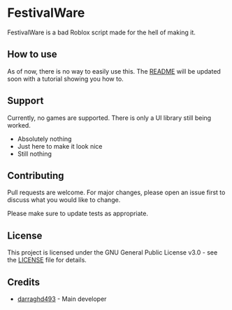 # FestivalWare
FestivalWare is a bad Roblox script made for the hell of making it.

## How to use
As of now, there is no way to easily use this. The [README](#) will be updated soon with a tutorial showing you how to.

## Support
Currently, no games are supported. There is only a UI library still being worked.

* Absolutely nothing
* Just here to make it look nice
* Still nothing

## Contributing
Pull requests are welcome. For major changes, please open an issue first to discuss what you would like to change.

Please make sure to update tests as appropriate.

## License
This project is licensed under the GNU General Public License v3.0 - see the [LICENSE](LICENSE) file for details.

## Credits
* [darraghd493](https://github.com/darraghd493) - Main developer
